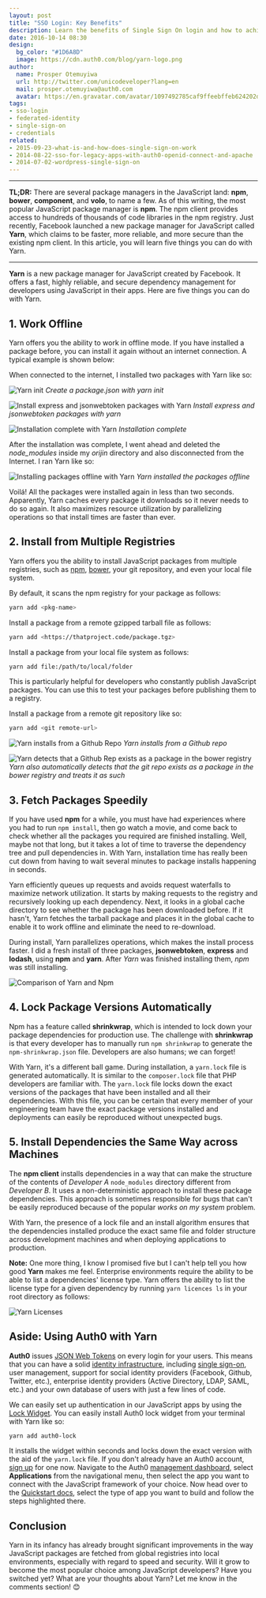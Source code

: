 ```yaml
---
layout: post
title: "SSO Login: Key Benefits"
description: Learn the benefits of Single Sign On login and how to achieve it with Auth0
date: 2016-10-14 08:30
design:
  bg_color: "#1D6A8D"
  image: https://cdn.auth0.com/blog/yarn-logo.png
author:
  name: Prosper Otemuyiwa
  url: http://twitter.com/unicodeveloper?lang=en
  mail: prosper.otemuyiwa@auth0.com
  avatar: https://en.gravatar.com/avatar/1097492785caf9ffeebffeb624202d8f?s=200
tags:
- sso-login
- federated-identity
- single-sign-on
- credentials
related:
- 2015-09-23-what-is-and-how-does-single-sign-on-work
- 2014-08-22-sso-for-legacy-apps-with-auth0-openid-connect-and-apache
- 2014-07-02-wordpress-single-sign-on
---
```


---

**TL;DR:** There are several package managers in the JavaScript land: **npm**, **bower**, **component**, and **volo**, to name a few. As of this writing, the most popular JavaScript package manager is **npm**. The npm client provides access to hundreds of thousands of code libraries in the npm registry. Just recently, Facebook launched a new package manager for JavaScript called **Yarn**, which claims to be faster, more reliable, and more secure than the existing npm client. In this article, you will learn five things you can do with Yarn.

---

**Yarn** is a new package manager for JavaScript created by Facebook. It offers a fast, highly reliable, and secure dependency management for developers using JavaScript in their apps. Here are five things you can do with Yarn.

## 1. Work Offline

Yarn offers you the ability to work in offline mode. If you have installed a package before, you can install it again without an internet connection. A typical example is shown below:

When connected to the internet, I installed two packages with Yarn like so:

![Yarn init](https://cdn.auth0.com/blog/blog/yarn-int.png)
_Create a package.json with yarn init_

![Install express and jsonwebtoken packages with Yarn](https://cdn.auth0.com/blog/blog/yarn-add-packages.png)
_Install express and jsonwebtoken packages with yarn_

![Installation complete with Yarn](https://cdn.auth0.com/blog/blog/yarn-completed-install.png)
_Installation complete_

After the installation was complete, I went ahead and deleted the *node_modules* inside my *orijin* directory and also disconnected from the Internet. I ran Yarn like so:

![Installing packages offline with Yarn](https://cdn.auth0.com/blog/blog/yarn-install-offline.png)
_Yarn installed the packages offline_

Voilá! All the packages were installed again in less than two seconds. Apparently, Yarn caches every package it downloads so it never needs to do so again. It also maximizes resource utilization by parallelizing operations so that install times are faster than ever.

## 2. Install from Multiple Registries

Yarn offers you the ability to install JavaScript packages from multiple registries, such as [npm](https://www.npmjs.com/), [bower](https://bower.io/), your git repository, and even your local file system.

By default, it scans the npm registry for your package as follows:

```bash
yarn add <pkg-name>
```

Install a package from a remote gzipped tarball file as follows:

```bash
yarn add <https://thatproject.code/package.tgz>
```

Install a package from your local file system as follows:

```bash
yarn add file:/path/to/local/folder
```

This is particularly helpful for developers who constantly publish JavaScript packages. You can use this to test your packages before publishing them to a registry.

Install a package from a remote git repository like so:

```bash
yarn add <git remote-url>
```

![Yarn installs from a Github Repo](https://cdn.auth0.com/blog/blog/yarn-add-gitrepo.png)
_Yarn installs from a Github repo_

![Yarn detects that a Github Rep exists as a package in the bower registry](https://cdn.auth0.com/blog/blog/yarn-add-bowercomp.png)
_Yarn also automatically detects that the git repo exists as a package in the bower registry and treats it as such_

## 3. Fetch Packages Speedily

If you have used **npm** for a while, you must have had experiences where you had to run `npm install`, then go watch a movie, and come back to check whether all the packages you required are finished installing. Well, maybe not that long, but it takes a lot of time to traverse the dependency tree and pull dependencies in. With Yarn, installation time has really been cut down from having to wait several minutes to package installs happening in seconds.

Yarn efficiently queues up requests and avoids request waterfalls to maximize network utilization. It starts by making requests to the registry and recursively looking up each dependency. Next, it looks in a global cache directory to see whether the package has been downloaded before. If it hasn't, Yarn fetches the tarball package and places it in the global cache to enable it to work offline and eliminate the need to re-download.

During install, Yarn parallelizes operations, which makes the install process faster. I did a fresh install of three packages, **jsonwebtoken**, **express** and **lodash**, using **npm** and **yarn**. After *Yarn* was finished installing them, *npm* was still installing.

![Comparison of Yarn and Npm](https://cdn.auth0.com/blog/blog/yarn-npm-compare.png)

## 4. Lock Package Versions Automatically

Npm has a feature called **shrinkwrap**, which is intended to lock down your package dependencies for production use. The challenge with **shrinkwrap** is that every developer has to manually run `npm shrinkwrap` to generate the `npm-shrinkwrap.json` file. Developers are also humans; we can forget!

With Yarn, it's a different ball game. During installation, a `yarn.lock` file is generated automatically. It is similar to the `composer.lock` file that PHP developers are familiar with. The `yarn.lock` file locks down the exact versions of the packages that have been installed and all their dependencies. With this file, you can be certain that every member of your engineering team have the exact package versions installed and deployments can easily be reproduced without unexpected bugs.

## 5. Install Dependencies the Same Way across Machines

The **npm client** installs dependencies in a way that can make the structure of the contents of *Developer A* `node_modules` directory different from *Developer B*. It uses a non-deterministic approach to install these package dependencies. This approach is sometimes responsible for bugs that can't be easily reproduced because of the popular *works on my system* problem.

With Yarn, the presence of a lock file and an install algorithm ensures that the dependencies installed produce the exact same file and folder structure across development machines and when deploying applications to production.

**Note:** One more thing, I know I promised five but I can't help tell you how good **Yarn** makes me feel. Enterprise environments require the ability to be able to list a dependencies' license type. Yarn offers the ability to list the license type for a given dependency by running `yarn licences ls` in your root directory as follows:

![Yarn Licenses](https://cdn.auth0.com/blog/licenses.png)

## Aside: Using Auth0 with Yarn

**Auth0** issues [JSON Web Tokens](https://jwt.io/) on every login for your users. This means that you can have a solid [identity infrastructure](https://auth0.com/docs/identityproviders), including [single sign-on](https://auth0.com/docs/sso/single-sign-on), user management, support for social identity providers (Facebook, Github, Twitter, etc.), enterprise identity providers (Active Directory, LDAP, SAML, etc.) and your own database of users with just a few lines of code.

We can easily set up authentication in our JavaScript apps by using the [Lock Widget](https://auth0.com/lock). You can easily install Auth0 lock widget from your terminal with Yarn like so:

```bash
yarn add auth0-lock
```

It installs the widget within seconds and locks down the exact version with the aid of the `yarn.lock` file. If you don't already have an Auth0 account, [sign up](https://auth0.com/signup) for one now. Navigate to the Auth0 [management dashboard](https://manage.auth0.com/), select **Applications** from the navigational menu, then select the app you want to connect with the JavaScript framework of your choice. Now head over to the [Quickstart docs](https://auth0.com/docs/quickstarts), select the type of app you want to build and follow the steps highlighted there.


## Conclusion

Yarn in its infancy has already brought significant improvements in the way JavaScript packages are fetched from global registries into local environments, especially with regard to speed and security. Will it grow to become the most popular choice among JavaScript developers? Have you switched yet? What are your thoughts about Yarn? Let me know in the comments section! 😊